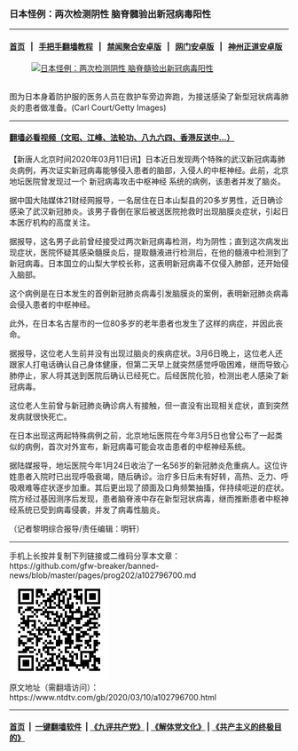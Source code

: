 ### 日本怪例：两次检测阴性 脑脊髓验出新冠病毒阳性
------------------------

#### [首页](https://github.com/gfw-breaker/banned-news/blob/master/README.md) &nbsp;&nbsp;|&nbsp;&nbsp; [手把手翻墙教程](https://github.com/gfw-breaker/guides/wiki) &nbsp;&nbsp;|&nbsp;&nbsp; [禁闻聚合安卓版](https://github.com/gfw-breaker/bn-android) &nbsp;&nbsp;|&nbsp;&nbsp; [网门安卓版](https://github.com/oGate2/oGate) &nbsp;&nbsp;|&nbsp;&nbsp; [神州正道安卓版](https://github.com/SzzdOgate/update) 



<div><div class="featured_image">
 <a href="https://i.ntdtv.com/assets/uploads/2020/03/GettyImages-1199129711.jpg" target="_blank">
  <figure>
   <img alt="日本怪例：两次检测阴性 脑脊髓验出新冠病毒阳性" src="https://i.ntdtv.com/assets/uploads/2020/03/GettyImages-1199129711-800x450.jpg"/>
  </figure><br/>
 </a>
 <span class="caption">
  图为日本身着防护服的医务人员在救护车旁边奔跑，为接送感染了新型冠状病毒肺炎的患者做准备。(Carl Court/Getty Images)
 </span>
</div>
</div><hr/>

#### [翻墙必看视频（文昭、江峰、法轮功、八九六四、香港反送中...）](https://github.com/gfw-breaker/banned-news/blob/master/pages/link3.md)

<div><div class="post_content" itemprop="articleBody">
 <p>
  【新唐人北京时间2020年03月11日讯】日本近日发现两个特殊的武汉新冠病毒肺炎病例，再次证实新冠病毒能够侵入患者的脑部，入侵人的中枢神经。此前，北京地坛医院曾发现过一个
  <ok href="https://www.ntdtv.com/gb/新冠病毒攻击中枢神经.htm">
   新冠病毒攻击中枢神经
  </ok>
  系统的病例，该患者并发了脑炎。
 </p>
 <p>
  据中国大陆媒体21财经网报导，一名居住在日本山梨县的20多岁男性，近日确诊感染了武汉新冠肺炎。该男子昏倒在家后被送医院抢救时出现脑膜炎症状，引起日本医疗机构的高度关注。
 </p>
 <p>
  据报导，这名男子此前曾经接受过两次新冠病毒检测，均为阴性；直到这次病发出现症状，医院怀疑其感染髓膜炎后，提取髓液进行检测后，在他的髓液中检测到了新冠病毒。日本国立的山梨大学校长称，这表明新冠病毒不仅侵入肺部，还开始侵入脑部。
 </p>
 <p>
  这个病例是在日本发生的首例新冠肺炎病毒引发脑膜炎的案例，表明新冠肺炎病毒会侵入患者的中枢神经。
 </p>
 <p>
  此外，在日本名古屋市的一位80多岁的老年患者也发生了这样的病症，并因此丧命。
 </p>
 <p>
  据报导，这位老人生前并没有出现过脑炎的疾病症状。3月6日晚上，这位老人还跟家人打电话确认自己身体健康，但第二天早上就突然感觉呼吸困难，继而导致心肺停止，家人将其送到医院后确认已经死亡。后经医院化验，检测出老人感染了新冠病毒。
 </p>
 <p>
  这位老人生前曾与新冠肺炎确诊病人有接触，但一直没有出现相关症状，直到突然发病就很快死亡。
 </p>
 <p>
  在日本出现这两起特殊病例之前，北京地坛医院在今年3月5日也曾公布了一起类似的病例，首次对外宣布，新冠病毒可能会攻击患者的中枢神经系统。
 </p>
 <p>
  据陆媒报导，地坛医院今年1月24日收治了一名56岁的新冠肺炎危重病人。这位许姓患者入院时已出现呼吸衰竭，随后确诊。治疗多日后未有好转，高热、乏力、呼吸艰难等症状逐步加重。其后更出现了颌面及口角频繁抽搐，伴持续呃逆的症状。院方经过基因测序后发现，患者脑脊液中存在新型冠状病毒，继而推断患者中枢神经系统已受到病毒侵袭，并发了病毒性脑炎。
 </p>
 <p>
  （记者黎明综合报导/责任编辑：明轩）
 </p>
 <div class="single_ad">
 </div>
</div>
</div>
<hr/>
手机上长按并复制下列链接或二维码分享本文章：<br/>
https://github.com/gfw-breaker/banned-news/blob/master/pages/prog202/a102796700.md <br/>
<a href='https://github.com/gfw-breaker/banned-news/blob/master/pages/prog202/a102796700.md'><img src='https://github.com/gfw-breaker/banned-news/blob/master/pages/prog202/a102796700.md.png'/></a> <br/>
原文地址（需翻墙访问）：https://www.ntdtv.com/gb/2020/03/10/a102796700.html


------------------------
#### [首页](https://github.com/gfw-breaker/banned-news/blob/master/README.md) &nbsp;|&nbsp; [一键翻墙软件](https://github.com/gfw-breaker/nogfw/blob/master/README.md) &nbsp;| [《九评共产党》](https://github.com/gfw-breaker/9ping.md/blob/master/README.md#九评之一评共产党是什么) | [《解体党文化》](https://github.com/gfw-breaker/jtdwh.md/blob/master/README.md) | [《共产主义的终极目的》](https://github.com/gfw-breaker/gczydzjmd.md/blob/master/README.md)


<img src='http://gfw-breaker.win/banned-news/pages/prog202/a102796700.md' width='0px' height='0px'/>